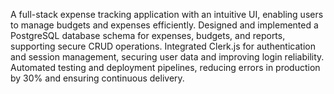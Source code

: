 A full-stack expense tracking application with an intuitive UI, enabling users to manage
budgets and expenses efficiently.
Designed and implemented a PostgreSQL database schema for expenses, budgets, and reports, supporting secure
CRUD operations.
Integrated Clerk.js for authentication and session management, securing user data and improving login reliability.
Automated testing and deployment pipelines, reducing errors in production by 30% and ensuring continuous
delivery.
